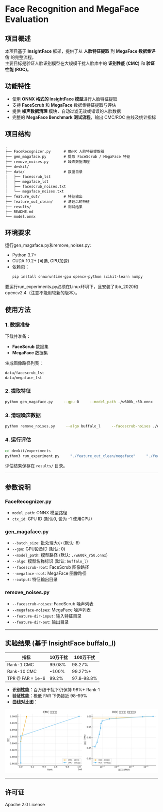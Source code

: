# Face Recognition and MegaFace Evaluation

## 项目概述
本项目基于 **InsightFace** 框架，提供了从 **人脸特征提取** 到 **MegaFace 数据集评估** 的完整流程。  
主要目标是验证人脸识别模型在大规模干扰人脸库中的 **识别性能 (CMC)** 和 **验证性能 (ROC)**。

## 功能特性
- 使用 **ONNX 格式的 InsightFace 模型**进行人脸特征提取  
- 支持 **FaceScrub** 和 **MegaFace** 数据集特征提取与评估  
- 提供 **噪声数据清理** 模块，自动过滤无效或错误的人脸数据  
- 完整的 **MegaFace Benchmark 测试流程**，输出 CMC/ROC 曲线及统计指标  

## 项目结构
```
.
├── FaceRecognizer.py      # ONNX 人脸特征提取器
├── gen_magaface.py        # 提取 FaceScrub / MegaFace 特征
├── remove_noises.py       # 噪声数据清理
├── devkit/
├── data/                  # 数据目录
│   ├── facescrub_lst
│   ├── megaface_lst
│   ├── facescrub_noises.txt
│   └── megaface_noises.txt
├── feature_out/           # 特征输出
├── feature_out_clean/     # 清理后的特征
├── results/               # 测试结果
├── README.md
└── model.onnx
```

## 环境要求
运行gen_magaface.py和remove_noises.py:
- Python 3.7+
- CUDA 10.2+ (可选, GPU加速)
- 依赖包：
  ```bash
  pip install onnxruntime-gpu opencv-python scikit-learn numpy
  ```
要运行run_experiments.py必须在Linux环境下，且安装了tbb_2020和opencv2.4（注意不能用较新的版本）。
## 使用方法

### 1. 数据准备
下载并准备：
- **FaceScrub** 数据集
- **MegaFace** 数据集

生成图像路径列表：
```text
data/facescrub_lst
data/megaface_lst
```

### 2. 提取特征
```bash
python gen_magaface.py     --gpu 0     --model_path ./w600k_r50.onnx     --algo buffalo_l     --facescrub-root /path/to/facescrub_images     --megaface-root /path/to/megaface_images     --facescrub-lst ./data/facescrub_lst     --megaface-lst ./data/megaface_lst     --output ./feature_out
```

### 3. 清理噪声数据
```bash
python remove_noises.py     --algo buffalo_l     --facescrub-noises ./data/facescrub_noises.txt     --megaface-noises ./data/megaface_noises.txt     --feature-dir-input ./feature_out     --feature-dir-out ./feature_out_clean
```

### 4. 运行评估
```bash
cd devkit/experiments
python3 run_experiment.py     "./feature_out_clean/megaface"     "./feature_out_clean/facescrub"     "_buffalo_l.bin"     "./results/"     -s 1000000     -p ../templatelists/facescrub_features_list.json
```

评估结果保存在 `results/` 目录。

---

## 参数说明

### FaceRecognizer.py
- `model_path`: ONNX 模型路径
- `ctx_id`: GPU ID (默认0, 设为 -1 使用CPU)

### gen_magaface.py
- `--batch_size`: 批处理大小 (默认: 8)  
- `--gpu`: GPU设备ID (默认: 0)  
- `--model_path`: 模型路径 (默认: `./w600k_r50.onnx`)  
- `--algo`: 模型名称标识 (默认: `buffalo_l`)  
- `--facescrub-root`: FaceScrub 图像路径  
- `--megaface-root`: MegaFace 图像路径  
- `--output`: 特征输出目录  

### remove_noises.py
- `--facescrub-noises`: FaceScrub 噪声列表  
- `--megaface-noises`: MegaFace 噪声列表  
- `--feature-dir-input`: 输入特征目录  
- `--feature-dir-out`: 输出目录  

---

## 实验结果 (基于 InsightFace buffalo_l)

| 指标                  | 10万干扰 | 100万干扰 |
|-----------------------|----------|-----------|
| Rank-1 CMC           | 99.08%   | 98.27%    |
| Rank-10 CMC          | ~100%    | 99.27%+   |
| TPR @ FAR = 1e-6     | 99.2%    | 97.8–98.8% |

- **识别性能**：百万级干扰下仍保持 98%+ Rank-1  
- **验证性能**：极低 FAR 下仍接近 98–99%  
- **曲线对比图**：  

![CMC & ROC 曲线](insightface_megaface_curves.png)

---

## 许可证
Apache 2.0 License
